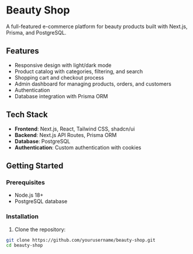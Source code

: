 # Beauty Shop

A full-featured e-commerce platform for beauty products built with Next.js, Prisma, and PostgreSQL.

## Features

- Responsive design with light/dark mode
- Product catalog with categories, filtering, and search
- Shopping cart and checkout process
- Admin dashboard for managing products, orders, and customers
- Authentication
- Database integration with Prisma ORM

## Tech Stack

- **Frontend**: Next.js, React, Tailwind CSS, shadcn/ui
- **Backend**: Next.js API Routes, Prisma ORM
- **Database**: PostgreSQL
- **Authentication**: Custom authentication with cookies

## Getting Started

### Prerequisites

- Node.js 18+
- PostgreSQL database

### Installation

1. Clone the repository:

```bash
git clone https://github.com/yourusername/beauty-shop.git
cd beauty-shop

